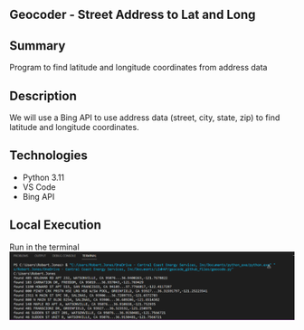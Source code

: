 ## Geocoder - Street Address to Lat and Long

## Summary
Program to find latitude and longitude coordinates from address data

## Description
We will use a Bing API to use address data (street, city, state, zip) to find latitude and longitude coordinates.

## Technologies
- Python 3.11
- VS Code
- Bing API

## Local Execution
Run in the terminal 
![Alt Text](screenshots/run_terminal.png?raw=true "execution of program in terminal")
